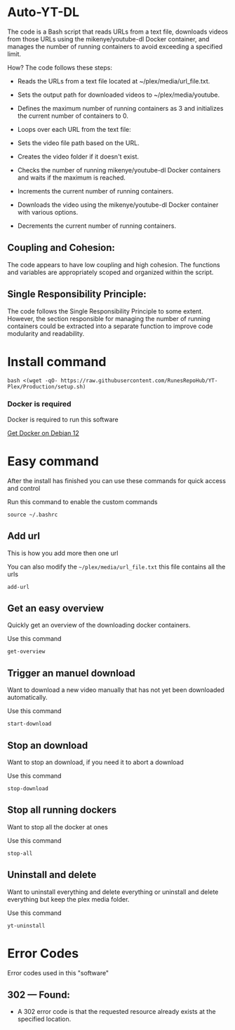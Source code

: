 # Auto-YT-DL

The code is a Bash script that reads URLs from a text file, downloads videos from those URLs using the mikenye/youtube-dl Docker container, and manages the number of running containers to avoid exceeding a specified limit.

How? The code follows these steps:

* Reads the URLs from a text file located at ~/plex/media/url_file.txt.

* Sets the output path for downloaded videos to ~/plex/media/youtube.

* Defines the maximum number of running containers as 3 and initializes the current number of containers to 0.

* Loops over each URL from the text file:

* Sets the video file path based on the URL.

* Creates the video folder if it doesn't exist.

* Checks the number of running mikenye/youtube-dl Docker containers and waits if the maximum is reached.

* Increments the current number of running containers.

* Downloads the video using the mikenye/youtube-dl Docker container with various options.

* Decrements the current number of running containers.

## Coupling and Cohesion: 

The code appears to have low coupling and high cohesion. The functions and variables are appropriately scoped and organized within the script.

## Single Responsibility Principle: 
The code follows the Single Responsibility Principle to some extent. However, the section responsible for managing the number of running containers could be extracted into a separate function to improve code modularity and readability.

# Install command

```
bash <(wget -qO- https://raw.githubusercontent.com/RunesRepoHub/YT-Plex/Production/setup.sh)
```

### Docker is required

Docker is required to run this software

[Get Docker on Debian 12](https://linuxiac.com/how-to-install-docker-on-debian-12-bookworm/
)

# Easy command

After the install has finished you can use these commands for quick access and control

Run this command to enable the custom commands

```
source ~/.bashrc
```

## Add url 

This is how you add more then one url

You can also modify the `~/plex/media/url_file.txt` this file contains all the urls

``` 
add-url
```

## Get an easy overview

Quickly get an overview of the downloading docker containers.

Use this command

```
get-overview
```

## Trigger an manuel download

Want to download a new video manually that has not yet been downloaded automatically.

Use this command

```
start-download
```

## Stop an download

Want to stop an download, if you need it to abort a download

Use this command

```
stop-download
```

## Stop all running dockers

Want to stop all the docker at ones 

Use this command

```
stop-all
```

## Uninstall and delete

Want to uninstall everything and delete everything or uninstall and delete everything but keep the plex media folder.

Use this command

```
yt-uninstall
```

# Error Codes

Error codes used in this "software"

## 302 — Found:

* A 302 error code is that the requested resource already exists at the specified location.